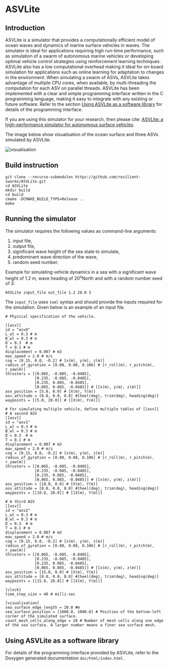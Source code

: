 # ASVLite

## Introduction
ASVLite is a simulator that provides a computationally efficient model of ocean waves and dynamics of marine surface vehicles in waves. The simulator is ideal for applications requiring high run-time performance, such as simulation of a swarm of autonomous marine vehicles or developing optimal vehicle control strategies using reinforcement learning techniques. ASVLite also has a low computational overhead making it ideal for on-board simulation for applications such as online learning for adaptation to changes in the environment. When simulating a swarm of ASVs, ASVLite takes advantage of multiple CPU cores, when available, by multi-threading the computation for each ASV on parallel threads. ASVLite has been implemented with a clear and simple programming interface written in the C programming language, making it easy to integrate with any existing or future software. Refer to the section [Using ASVLite as a software library](#using-asvlite-as-a-software-library) for details of the programming interface.

If you are using this simulator for your research, then please cite: [ASVLite: a high-performance simulator for autonomous surface vehicles](https://ieeexplore.ieee.org/abstract/document/9561815).

The image below show visualisation of the ocean surface and three ASVs simulated by ASVLite.

![visualisation](./simulator.png)

## Build instruction
``` 
git clone --recurse-submodules https://github.com/resilient-swarms/ASVLite.git
cd ASVLite
mkdir build
cd build
cmake -DCMAKE_BUILD_TYPE=Release ..
make 
```

## Running the simulator

The simulator requires the following values as command-line arguments:
1. input file, 
2. output file,
3. significant wave height of the sea state to simulate, 
4. predominant wave direction of the wave,
5. random seed number.

Example for simulating vehicle dynamics in a sea with a significant wave height of 1.2 m, wave heading of 20<sup>o</sup>North and with a random number seed of 3:
```
ASVLite input_file out_file 1.2 20.0 3
```

The `input_file` uses `toml` syntax and should provide the inputs required for the simulation. Given below is an example of an input file. 
```
# Physical specification of the vehicle. 

[[asv]]
id = "asv0"
L_wl = 0.3 # m
B_wl = 0.3 # m
D = 0.3  # m
T = 0.1 # m
displacement = 0.007 # m3
max_speed = 2.0 # m/s
cog = [0.15, 0.0, -0.2] # [x(m), y(m), z(m)]
radius_of_gyration = [0.08, 0.08, 0.106] # [r_roll(m), r_pitch(m), r_yaw(m)]
thrusters = [[0.065, -0.085, -0.0485], 
			 [0.235, -0.085, -0.0485], 
			 [0.235, 0.085, -0.0485], 
			 [0.065, 0.085, -0.0485]] # [[x(m), y(m), z(m)]]
asv_position = [5.0, 0.0] # [X(m), Y(m)]
asv_attitude = [0.0, 0.0, 0.0] #[heel(deg), trim(deg), heading(deg)]
waypoints = [[5.0, 20.0]] # [[X(m), Y(m)]]

# For simulating multiple vehicle, define multiple tables of [[asv]]
# A second ASV
[[asv]]
id = "asv1"
L_wl = 0.3 # m
B_wl = 0.3 # m
D = 0.3  # m
T = 0.1 # m
displacement = 0.007 # m3
max_speed = 2.0 # m/s
cog = [0.15, 0.0, -0.2] # [x(m), y(m), z(m)]
radius_of_gyration = [0.08, 0.08, 0.106] # [r_roll(m), r_pitch(m), r_yaw(m)]
thrusters = [[0.065, -0.085, -0.0485], 
			 [0.235, -0.085, -0.0485], 
			 [0.235, 0.085, -0.0485], 
			 [0.065, 0.085, -0.0485]] # [[x(m), y(m), z(m)]]
asv_position = [10.0, 0.0] # [X(m), Y(m)]
asv_attitude = [0.0, 0.0, 0.0] #[heel(deg), trim(deg), heading(deg)]
waypoints = [[10.0, 20.0]] # [[X(m), Y(m)]]

# A third ASV
[[asv]]
id = "asv2"
L_wl = 0.3 # m
B_wl = 0.3 # m
D = 0.3  # m
T = 0.1 # m
displacement = 0.007 # m3
max_speed = 2.0 # m/s
cog = [0.15, 0.0, -0.2] # [x(m), y(m), z(m)]
radius_of_gyration = [0.08, 0.08, 0.106] # [r_roll(m), r_pitch(m), r_yaw(m)]
thrusters = [[0.065, -0.085, -0.0485], 
			 [0.235, -0.085, -0.0485], 
			 [0.235, 0.085, -0.0485], 
			 [0.065, 0.085, -0.0485]] # [[x(m), y(m), z(m)]]
asv_position = [15.0, 0.0] # [X(m), Y(m)]
asv_attitude = [0.0, 0.0, 0.0] #[heel(deg), trim(deg), heading(deg)]
waypoints = [[15.0, 20.0]] # [[X(m), Y(m)]]

[clock]
time_step_size = 40 # milli-sec

[visualisation]
sea_surface_edge_length = 20.0 #m
sea_surface_position = [1000.0, 1000.0] # Position of the bottom-left corner of the simulated surface.
count_mesh_cells_along_edge = 20 # Number of mesh cells along one edge of the sea surface. A larger number means a finer sea surface mesh.
```

## Using ASVLite as a software library

For details of the programming interface provided by ASVLite, refer to the Doxygen generated documentation `doc/html/index.html`.
